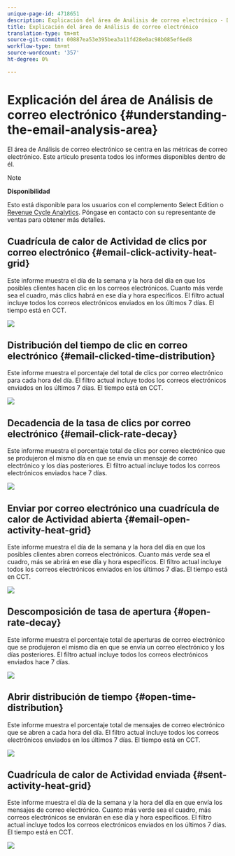 ```yaml
---
unique-page-id: 4718651
description: Explicación del área de Análisis de correo electrónico - Documentos de marketing - Documentación del producto
title: Explicación del área de Análisis de correo electrónico
translation-type: tm+mt
source-git-commit: 00887ea53e395bea3a11fd28e0ac98b085ef6ed8
workflow-type: tm+mt
source-wordcount: '357'
ht-degree: 0%

---
```



# Explicación del área de Análisis de correo electrónico {#understanding-the-email-analysis-area}

El área de Análisis de correo electrónico se centra en las métricas de correo electrónico. Este artículo presenta todos los informes disponibles dentro de él.

>[!NOTE]
>
>**Disponibilidad**
>
>Esto está disponible para los usuarios con el complemento Select Edition o [Revenue Cycle Analytics](http://www.marketo.com/global-enterprise/marketo-revenue-cycle-analytics/). Póngase en contacto con su representante de ventas para obtener más detalles.

## Cuadrícula de calor de Actividad de clics por correo electrónico {#email-click-activity-heat-grid}

Este informe muestra el día de la semana y la hora del día en que los posibles clientes hacen clic en los correos electrónicos. Cuanto más verde sea el cuadro, más clics habrá en ese día y hora específicos. El filtro actual incluye todos los correos electrónicos enviados en los últimos 7 días. El tiempo está en CCT.

![](assets/image2015-5-6-17-3a17-3a34.png)

## Distribución del tiempo de clic en correo electrónico {#email-clicked-time-distribution}

Este informe muestra el porcentaje del total de clics por correo electrónico para cada hora del día. El filtro actual incluye todos los correos electrónicos enviados en los últimos 7 días. El tiempo está en CCT.

![](assets/image2015-5-6-17-3a20-3a55.png)

## Decadencia de la tasa de clics por correo electrónico {#email-click-rate-decay}

Este informe muestra el porcentaje total de clics por correo electrónico que se produjeron el mismo día en que se envía un mensaje de correo electrónico y los días posteriores. El filtro actual incluye todos los correos electrónicos enviados hace 7 días.

![](assets/image2015-5-6-17-3a26-3a50.png)

## Enviar por correo electrónico una cuadrícula de calor de Actividad abierta {#email-open-activity-heat-grid}

Este informe muestra el día de la semana y la hora del día en que los posibles clientes abren correos electrónicos. Cuanto más verde sea el cuadro, más se abrirá en ese día y hora específicos. El filtro actual incluye todos los correos electrónicos enviados en los últimos 7 días. El tiempo está en CCT.

![](assets/image2015-5-6-17-3a30-3a35.png)

## Descomposición de tasa de apertura {#open-rate-decay}

Este informe muestra el porcentaje total de aperturas de correo electrónico que se produjeron el mismo día en que se envía un correo electrónico y los días posteriores. El filtro actual incluye todos los correos electrónicos enviados hace 7 días.

![](assets/image2015-5-6-17-3a37-3a25.png)

## Abrir distribución de tiempo {#open-time-distribution}

Este informe muestra el porcentaje total de mensajes de correo electrónico que se abren a cada hora del día. El filtro actual incluye todos los correos electrónicos enviados en los últimos 7 días. El tiempo está en CCT.

![](assets/image2015-5-6-17-3a39-3a15.png)

## Cuadrícula de calor de Actividad enviada {#sent-activity-heat-grid}

Este informe muestra el día de la semana y la hora del día en que envía los mensajes de correo electrónico. Cuanto más verde sea el cuadro, más correos electrónicos se enviarán en ese día y hora específicos. El filtro actual incluye todos los correos electrónicos enviados en los últimos 7 días. El tiempo está en CCT.

![](assets/seven.png)

